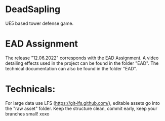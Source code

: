 # DeadSapling
UE5 based tower defense game.

# EAD Assignment
The release "12.06.2022" corresponds with the EAD Assignment.
A video detailing effects used in the project can be found in the folder "EAD".
The technical documentation can also be found in the folder "EAD".

# Technicals:
For large data use LFS (https://git-lfs.github.com/), editable assets go into the "raw asset" folder. Keep the structure clean, commit early, keep your branches small! xoxo
